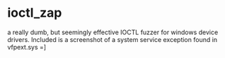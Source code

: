 # ioctl_zap
a really dumb, but seemingly effective IOCTL fuzzer for windows device drivers.
Included is a screenshot of a system service exception found in vfpext.sys =]
